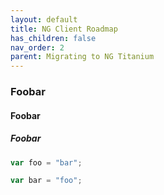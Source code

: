 ```yaml
---
layout: default
title: NG Client Roadmap
has_children: false
nav_order: 2
parent: Migrating to NG Titanium
---
```




### Foobar

#### Foobar

##### Foobar

```javascript
var foo = "bar";

var bar = "foo";
```

